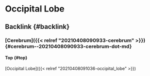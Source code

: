 # Occipital Lobe


## Backlink {#backlink}


### [Cerebrum]({{< relref "20210408090933-cerebrum" >}}) {#cerebrum--20210408090933-cerebrum-dot-md}


#### Top {#top}

[Occipital Lobe]({{< relref "20210408091036-occipital_lobe" >}})
